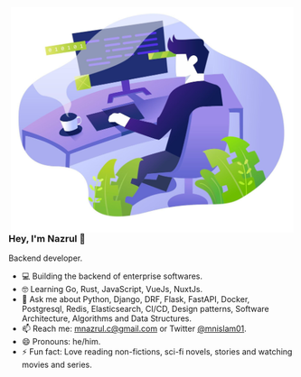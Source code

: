 <img align="right" src="https://github.com/mnislam01/mnislam01/blob/master/illustration.jpg" width=500px height=400px/>

### Hey, I'm Nazrul 🤝

Backend developer.

- :computer: Building the backend of enterprise softwares.
- 🤓  Learning Go, Rust, JavaScript, VueJs, NuxtJs.
- 💬  Ask me about Python, Django, DRF, Flask, FastAPI, Docker, Postgresql, Redis, Elasticsearch, CI/CD, Design patterns, Software Architecture, Algorithms and Data Structures.
- 📫  Reach me: mnazrul.c@gmail.com or Twitter [@mnislam01](twitter.com/mnislam01).
- 😄  Pronouns: he/him.
- ⚡  Fun fact: Love reading non-fictions, sci-fi novels, stories and watching movies and series.

